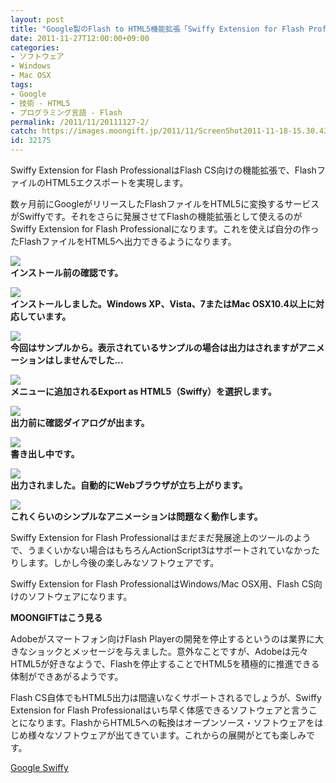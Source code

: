 ```yaml
---
layout: post
title: "Google製のFlash to HTML5機能拡張「Swiffy Extension for Flash Professional」"
date: 2011-11-27T12:00:00+09:00
categories:
- ソフトウェア
- Windows
- Mac OSX
tags: 
- Google
- 技術 - HTML5
- プログラミング言語 - Flash
permalink: /2011/11/20111127-2/
catch: https://images.moongift.jp/2011/11/ScreenShot2011-11-18-15.30.43_thumb.png
id: 32175
---
```

Swiffy Extension for Flash ProfessionalはFlash CS向けの機能拡張で、FlashファイルのHTML5エクスポートを実現します。

  

数ヶ月前にGoogleがリリースしたFlashファイルをHTML5に変換するサービスがSwiffyです。それをさらに発展させてFlashの機能拡張として使えるのがSwiffy Extension for Flash Professionalになります。これを使えば自分の作ったFlashファイルをHTML5へ出力できるようになります。

  

[![](https://images.moongift.jp/2011/11/ScreenShot2011-11-18-15.26.39_thumb.png)](https://images.moongift.jp/2011/11/c35beb9bc876b8555c89abbf6670e155.png)  
**インストール前の確認です。**

  

[![](https://images.moongift.jp/2011/11/ScreenShot2011-11-18-15.26.43_thumb.png)](https://images.moongift.jp/2011/11/0630479b78271f567636fdcd8e6667f3.png)  
**インストールしました。Windows XP、Vista、7またはMac OSX10.4以上に対応しています。**

  

[![](https://images.moongift.jp/2011/11/ScreenShot2011-11-18-15.30.02_thumb.png)](https://images.moongift.jp/2011/11/2d2e93553f85e84ff483edfbfda4a090.png)  
**今回はサンプルから。表示されているサンプルの場合は出力はされますがアニメーションはしませんでした…**

  

[![](https://images.moongift.jp/2011/11/111118-0001_thumb.png)](https://images.moongift.jp/2011/11/111118-0001.png)  
**メニューに追加されるExport as HTML5（Swiffy）を選択します。**

  

[![](https://images.moongift.jp/2011/11/ScreenShot2011-11-18-15.30.43_thumb.png)](https://images.moongift.jp/2011/11/51331d98e5fcabadbbdde9a22e495ebe.png)  
**出力前に確認ダイアログが出ます。**

  

[![](https://images.moongift.jp/2011/11/ScreenShot2011-11-18-15.31.38_thumb.png)](https://images.moongift.jp/2011/11/a73463da3c4cdc17473ed7d1dc3a554b.png)  
**書き出し中です。**

  

[![](https://images.moongift.jp/2011/11/ScreenShot2011-11-18-15.31.45_thumb.png)](https://images.moongift.jp/2011/11/5595c2d62ba0880708a8a4becbf14594.png)  
**出力されました。自動的にWebブラウザが立ち上がります。**

  

[![](https://images.moongift.jp/2011/11/ScreenShot2011-11-18-15.33.55_thumb.png)](https://images.moongift.jp/2011/11/97d0cc9c732ea8babb755b5added7964.png)  
**これくらいのシンプルなアニメーションは問題なく動作します。**

  

Swiffy Extension for Flash Professionalはまだまだ発展途上のツールのようで、うまくいかない場合はもちろんActionScript3はサポートされていなかったりします。しかし今後の楽しみなソフトウェアです。

  
<!--more-->  

Swiffy Extension for Flash ProfessionalはWindows/Mac OSX用、Flash CS向けのソフトウェアになります。

  
  
  

**MOONGIFTはこう見る**

  

Adobeがスマートフォン向けFlash Playerの開発を停止するというのは業界に大きなショックとメッセージを与えました。意外なことですが、Adobeは元々HTML5が好きなようで、Flashを停止することでHTML5を積極的に推進できる体制ができあがるようです。

  

Flash CS自体でもHTML5出力は間違いなくサポートされるでしょうが、Swiffy Extension for Flash Professionalはいち早く体感できるソフトウェアと言うことになります。FlashからHTML5への転換はオープンソース・ソフトウェアをはじめ様々なソフトウェアが出てきています。これからの展開がとても楽しみです。

  

[Google Swiffy](http://www.google.com/doubleclick/studio/swiffy/)

